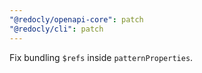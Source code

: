```yaml
---
"@redocly/openapi-core": patch
"@redocly/cli": patch
---
```


Fix bundling `$refs` inside `patternProperties`.
